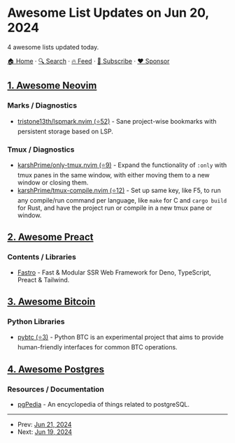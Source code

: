 # Awesome List Updates on Jun 20, 2024

4 awesome lists updated today.

[🏠 Home](/README.md) · [🔍 Search](https://www.trackawesomelist.com/search/) · [🔥 Feed](https://www.trackawesomelist.com/rss.xml) · [📮 Subscribe](https://trackawesomelist.us17.list-manage.com/subscribe?u=d2f0117aa829c83a63ec63c2f&id=36a103854c) · [❤️  Sponsor](https://github.com/sponsors/theowenyoung)



## [1. Awesome Neovim](/content/rockerBOO/awesome-neovim/README.md)

### Marks / Diagnostics

*   [tristone13th/lspmark.nvim (⭐52)](https://github.com/tristone13th/lspmark.nvim) - Sane project-wise bookmarks with persistent storage based on LSP.

### Tmux / Diagnostics

*   [karshPrime/only-tmux.nvim (⭐9)](https://github.com/karshPrime/only-tmux.nvim) - Expand the functionality of `:only` with tmux panes in the same window, with either moving them to a new window or closing them.
*   [karshPrime/tmux-compile.nvim (⭐12)](https://github.com/karshPrime/tmux-compile.nvim) - Set up same key, like F5, to run any compile/run command per language, like `make` for C and `cargo build` for Rust, and have the project run or compile in a new tmux pane or window.

## [2. Awesome Preact](/content/preactjs/awesome-preact/README.md)

### Contents / Libraries

*   [Fastro](https://fastro.deno.dev) - Fast & Modular SSR Web Framework for Deno, TypeScript, Preact & Tailwind.

## [3. Awesome Bitcoin](/content/igorbarinov/awesome-bitcoin/README.md)

### Python Libraries

*   [pybtc (⭐3)](https://github.com/mohanson/pybtc) - Python BTC is an experimental project that aims to provide human-friendly interfaces for common BTC operations.

## [4. Awesome Postgres](/content/dhamaniasad/awesome-postgres/README.md)

### Resources / Documentation

*   [pgPedia](https://pgpedia.info/) - An encyclopedia of things related to postgreSQL.

---

- Prev: [Jun 21, 2024](/content/2024/06/21/README.md)
- Next: [Jun 19, 2024](/content/2024/06/19/README.md)